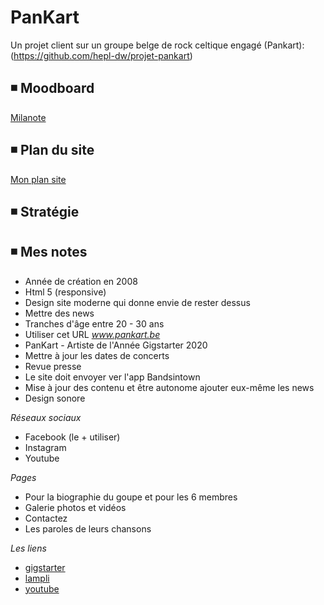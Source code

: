 # PanKart

Un projet client sur un groupe belge de rock celtique engagé (Pankart): (https://github.com/hepl-dw/projet-pankart)

## ◾ Moodboard

[Milanote](https://app.milanote.com/1Ld1Wl1pCy552r?p=Ut2SPLiDXMZ)


## ◾ Plan du site

[Mon plan site](https://github.com/Yarici-Ayse/PanKart/blob/main/Plan%20du%20site.md)

## ◾ Stratégie

## ◾ Mes notes

* Année de création en 2008  
* Html 5 (responsive)  
* Design site moderne qui donne envie de rester dessus  
* Mettre des news  
* Tranches d'âge entre 20 - 30 ans  
* Utiliser cet URL _www.pankart.be_  
* PanKart - Artiste de l'Année Gigstarter 2020  
* Mettre à jour les dates de concerts  
* Revue presse  
* Le site doit envoyer ver l'app Bandsintown  
* Mise à jour des contenu et être autonome ajouter eux-même les news   
* Design sonore  
  

_Réseaux sociaux_  

* Facebook (le + utiliser)
* Instagram
* Youtube

_Pages_  
  
* Pour la biographie du goupe et pour les 6 membres  
* Galerie photos et vidéos  
* Contactez  
* Les paroles de leurs chansons  
  
_Les liens_  

* [gigstarter](https://www.gigstarter.fr/artistes/pankart)
* [lampli](https://lampli.be/artist-profile/pankart/)  
* [youtube](https://www.youtube.com/channel/UC7XhVCykTsQEJp6P0eTVfmQ)  
  



